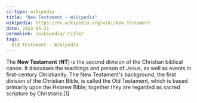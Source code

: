 ```yaml
---
cc-type: wikipedia
title: "New Testament - Wikipedia"
wikipedia: https://en.wikipedia.org/wiki/New_Testament
date: 2023-05-21
permalink: /wikipedia/:title/
tags:
  Old Testament - Wikipedia
---
```

The **New Testament** (**NT**) is the second division of the Christian biblical canon. It discusses the teachings and person of Jesus, as well as events in first-century Christianity. The New Testament's background, the first division of the Christian Bible, is called the Old Testament, which is based primarily upon the Hebrew Bible; together they are regarded as sacred scripture by Christians.[1]